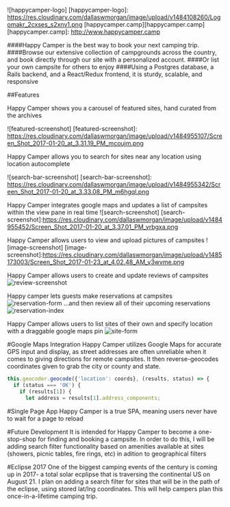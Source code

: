 ![happycamper-logo]
[happycamper-logo]: https://res.cloudinary.com/dallaswmorgan/image/upload/v1484108260/Logomakr_2cxses_s2xnv1.png
[happycamper.camp][happycamper.camp]
[happycamper.camp]: http://www.happycamper.camp

####Happy Camper is the best way to book your next camping trip.
####Browse our extensive collection of campgrounds across the country, and book directly through our site with a personalized account.
####Or list your own campsite for others to enjoy
####Using a Postgres database, a Rails backend, and a React/Redux frontend, it is sturdy, scalable, and responsive

##Features

Happy Camper shows you a carousel of featured sites, hand curated from the archives

![featured-screenshot]
[featured-screenshot]: https://res.cloudinary.com/dallaswmorgan/image/upload/v1484955107/Screen_Shot_2017-01-20_at_3.31.19_PM_mcoujm.png

Happy Camper allows you to search for sites near any location using location autocomplete

![search-bar-screenshot]
[search-bar-screenshot]: https://res.cloudinary.com/dallaswmorgan/image/upload/v1484955342/Screen_Shot_2017-01-20_at_3.33.08_PM_m6hgql.png

Happy Camper integrates google maps and updates a list of campsites within the view pane in real time
![search-screenshot]
[search-screenshot]:https://res.cloudinary.com/dallaswmorgan/image/upload/v1484955452/Screen_Shot_2017-01-20_at_3.37.01_PM_yrbgxa.png

Happy Camper allows users to view and upload pictures of campsites
![image-screenshot]
[image-screenshot]:https://res.cloudinary.com/dallaswmorgan/image/upload/v1485173003/Screen_Shot_2017-01-23_at_4.02.48_AM_y3wvme.png

Happy Camper allows users to create and update reviews of campsites
![review-screenshot](https://res.cloudinary.com/dallaswmorgan/image/upload/v1485173111/Screen_Shot_2017-01-23_at_4.04.47_AM_ba0tol.png)

Happy camper lets guests make reservations at campsites
![reservation-form](https://res.cloudinary.com/dallaswmorgan/image/upload/v1485173191/Screen_Shot_2017-01-23_at_4.06.06_AM_ypfnok.png)
...and then review all of their upcoming reservations
![reservation-index](https://res.cloudinary.com/dallaswmorgan/image/upload/v1485173221/Screen_Shot_2017-01-23_at_4.06.40_AM_tggcqu.png)

Happy Camper allows users to list sites of their own and specify location with a draggable google maps pin
![site-form](https://res.cloudinary.com/dallaswmorgan/image/upload/v1485173389/Screen_Shot_2017-01-23_at_4.09.10_AM_dzky8t.png)

#Google Maps Integration
Happy Camper utilizes Google Maps for accurate GPS input and display, as street addresses are often unreliable when it comes to giving directions for remote campsites. It then reverse-geocodes coordinates given to grab the city or county and state.

```js
this.geocoder.geocode({'location': coords}, (results, status) => {
  if (status === 'OK') {
    if (results[1]) {
      let address = results[1].address_components;
```

#Single Page App
Happy Camper is a true SPA, meaning users never have to wait for a page to reload

#Future Development
It is intended for Happy Camper to become a one-stop-shop for finding and booking a campsite. In order to do this, I will be adding search filter functionality based on amenities available at sites (showers, picnic tables, fire rings, etc) in adition to geographical filters

#Eclipse 2017
One of the biggest camping events of the century is coming up in 2017- a total solar ecplipse that is traversing the continental US on August 21. I plan on adding a search filter for sites that will be in the path of the eclipse, using stored lat/lng coordinates. This will help campers plan this once-in-a-lifetime camping trip.
